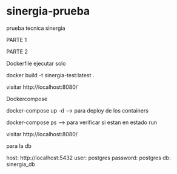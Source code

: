 # sinergia-prueba
prueba tecnica sinergia

PARTE 1



PARTE 2

Dockerfile ejecutar solo

docker build -t sinergia-test:latest .

visitar http://localhost:8080/

Dockercompose

docker-compose up -d --> para deploy de los containers

docker-compose ps --> para verificar si estan en estado run

visitar http://localhost:8080/

para la db

host: http://localhost:5432
user: postgres
password: postgres
db: sinergia_db

